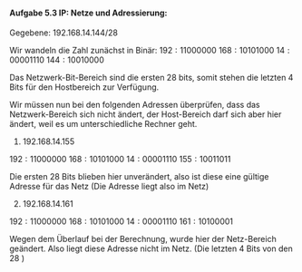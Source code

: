 #### Aufgabe 5.3 IP: Netze und Adressierung:

Gegebene: $192.168.14.144/28$

Wir wandeln die Zahl zunächst in Binär:
$192:11000000$
$168:10101000$
$14:00001110$
$144:10010000$

Das Netzwerk-Bit-Bereich sind die ersten 28 bits, somit stehen die letzten 4 Bits für den Hostbereich zur Verfügung. 

Wir müssen nun bei den folgenden Adressen überprüfen, dass das Netzwerk-Bereich sich nicht ändert, der Host-Bereich darf sich aber hier ändert, weil es um unterschiedliche Rechner geht.


1. $192.168.14.155$

$192:11000000$
$168:10101000$
$14:00001110$
$155:10011011$

Die ersten 28 Bits blieben hier unverändert, also ist diese eine gültige Adresse für das Netz
(Die Adresse liegt also im Netz)

2. $192.168.14.161$

$192:11000000$
$168:10101000$
$14:00001110$
$161:10100001$

Wegen dem Überlauf bei der Berechnung, wurde hier der Netz-Bereich geändert. Also liegt diese Adresse nicht im Netz. (Die letzten 4 Bits von den 28 )